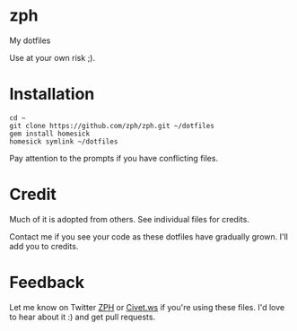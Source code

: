 zph
===

My dotfiles

Use at your own risk ;).

Installation
===
```shell
cd ~
git clone https://github.com/zph/zph.git ~/dotfiles
gem install homesick
homesick symlink ~/dotfiles
```

Pay attention to the prompts if you have conflicting files.

Credit
===
Much of it is adopted from others.  See individual files for credits.

Contact me if you see your code as these dotfiles have gradually grown.  I'll add you to credits.

Feedback
===
Let me know on Twitter [ZPH](http://twitter.com/_ZPH) or [Civet.ws](http://www.civet.ws) if you're using these files. I'd love to hear about it :) and get pull requests.
